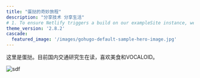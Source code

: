 ```yaml
---
title: "蛋挞的奇妙旅程"
description: "分享技术 分享生活"
# 1. To ensure Netlify triggers a build on our exampleSite instance, we need to change a file in the exampleSite directory.
theme_version: '2.8.2'
cascade:
  featured_image: '/images/gohugo-default-sample-hero-image.jpg'
---
```

这里是蛋挞。目前国内交通研究生在读，喜欢美食和VOCALOID。

![sdf](../images/esmeralda.jpg)

